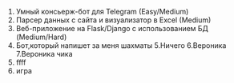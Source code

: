 1. Умный консьерж-бот для Telegram (Easy/Medium)
2. Парсер данных с сайта и визуализатор в Excel (Medium)
3. Веб-приложение на Flask/Django с использованием БД (Medium/Hard)
4. Бот,который напишет за меня шахматы
5.Ничего
6.Вероника
7.Вероника чика
8. ffff
9. игра

